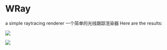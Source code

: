 # WRay
a simple raytracing renderer 一个简单的光线跟踪渲染器
Here are the results:

![](https://github.com/league1991/WRay/raw/master/imageCache/screenshot.png)

![](https://github.com/league1991/WRay/raw/master/imageCache/screenshot2.png)
